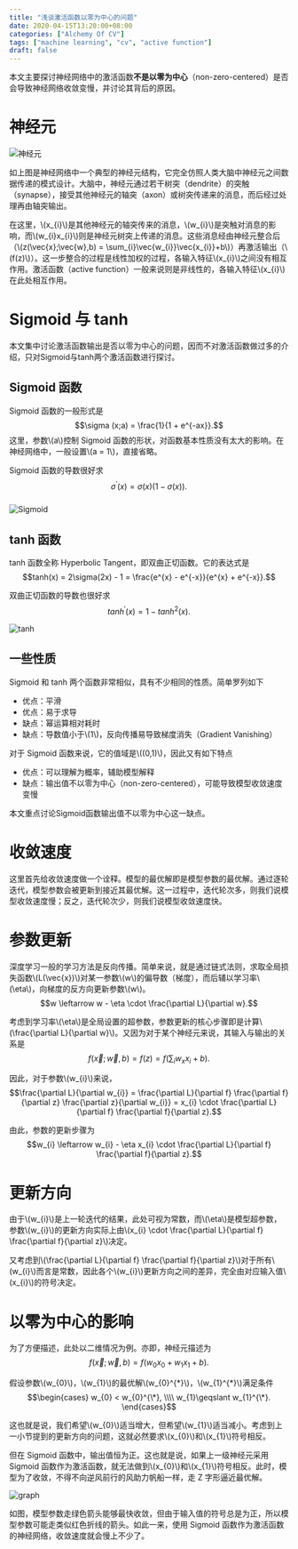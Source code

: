 ```yaml
---
title: "浅谈激活函数以零为中心的问题"
date: 2020-04-15T13:20:00+08:00
categories: ["Alchemy Of CV"]
tags: ["machine learning", "cv", "active function"]
draft: false
---
```


本文主要探讨神经网络中的激活函数**不是以零为中心**（non-zero-centered）是否会导致神经网络收敛变慢，并讨论其背后的原因。   
    

# 神经元
![神经元](/images/2020/04/zero-centered/1.jpg)


如上图是神经网络中一个典型的神经元结构，它完全仿照人类大脑中神经元之间数据传递的模式设计。大脑中，神经元通过若干树突（dendrite）的突触（synapse），接受其他神经元的轴突（axon）或树突传递来的消息，而后经过处理再由轴突输出。  

在这里，\\(x_{i}\\)是其他神经元的轴突传来的消息，\\(w_{i}\\)是突触对消息的影响，而\\(w_{i}x_{i}\\)则是神经元树突上传递的消息。这些消息经由神经元整合后（\\(z(\vec{x};\vec{w},b) = \sum_{i}\vec{w_{i}}\vec{x_{i}}+b\\)）再激活输出（\\(f(z)\\)）。这一步整合的过程是线性加权的过程，各输入特征\\(x_{i}\\)之间没有相互作用。激活函数（active function）一般来说则是非线性的，各输入特征\\(x_{i}\\)在此处相互作用。    

# Sigmoid 与 tanh
本文集中讨论激活函数输出是否以零为中心的问题，因而不对激活函数做过多的介绍，只对Sigmoid与tanh两个激活函数进行探讨。     

## Sigmoid 函数

Sigmoid 函数的一般形式是$$\sigma (x;a) = \frac{1}{1 + e^{-ax}}.$$ 这里，参数\\(a\\)控制 Sigmoid 函数的形状，对函数基本性质没有太大的影响。在神经网络中，一般设置\\(a = 1\\)，直接省略。    

Sigmoid 函数的导数很好求$$\sigma^{\prime}(x) = \sigma(x)(1 - \sigma(x)).$$  
![Sigmoid](/images/2020/04/zero-centered/2.jpg)

## tanh 函数
tanh 函数全称 Hyperbolic Tangent，即双曲正切函数。它的表达式是$$tanh(x) = 2\sigma(2x) - 1 = \frac{e^{x} - e^{-x}}{e^{x} + e^{-x}}.$$     

双曲正切函数的导数也很好求$$tanh^{\prime}(x) = 1 - tanh^{2}(x).$$   

![tanh](/images/2020/04/zero-centered/3.jpg)

## 一些性质
Sigmoid 和 tanh 两个函数非常相似，具有不少相同的性质。简单罗列如下  
+ 优点：平滑
+ 优点：易于求导
+ 缺点：幂运算相对耗时
+ 缺点：导数值小于\\(1\\)，反向传播易导致梯度消失（Gradient Vanishing）

对于 Sigmoid 函数来说，它的值域是\\((0,1)\\)，因此又有如下特点  
+ 优点：可以理解为概率，辅助模型解释
+ 缺点：输出值不以零为中心（non-zero-centered），可能导致模型收敛速度变慢

本文重点讨论Sigmoid函数输出值不以零为中心这一缺点。         

# 收敛速度
这里首先给收敛速度做一个诠释。模型的最优解即是模型参数的最优解。通过逐轮迭代，模型参数会被更新到接近其最优解。这一过程中，迭代轮次多，则我们说模型收敛速度慢；反之，迭代轮次少，则我们说模型收敛速度快。    

# 参数更新
深度学习一般的学习方法是反向传播。简单来说，就是通过链式法则，求取全局损失函数\\(L(\vec{x})\\)对某一参数\\(w\\)的偏导数（梯度），而后辅以学习率\\(\eta\\)，向梯度的反方向更新参数\\(w\\)。$$w \leftarrow w - \eta \cdot \frac{\partial L}{\partial w}.$$   

考虑到学习率\\(\eta\\)是全局设置的超参数，参数更新的核心步骤即是计算\\(\frac{\partial L}{\partial w}\\)。又因为对于某个神经元来说，其输入与输出的关系是$$f(\vec{x};\vec{w},b) = f(z) = f(\sum_{i}w_{x}x_{i} + b).$$     

因此，对于参数\\(w_{i}\\)来说，$$\frac{\partial L}{\partial w_{i}} = \frac{\partial L}{\partial f} \frac{\partial f}{\partial z} \frac{\partial z}{\partial w_{i}} = x_{i} \cdot \frac{\partial L}{\partial f} \frac{\partial f}{\partial z}.$$         

由此，参数的更新步骤为$$w_{i} \leftarrow w_{i} - \eta x_{i} \cdot \frac{\partial L}{\partial f} \frac{\partial f}{\partial z}.$$         

# 更新方向
由于\\(w_{i}\\)是上一轮迭代的结果，此处可视为常数，而\\(\eta\\)是模型超参数，参数\\(w_{i}\\)的更新方向实际上由\\(x_{i} \cdot \frac{\partial L}{\partial f} \frac{\partial f}{\partial z}\\)决定。   

又考虑到\\(\frac{\partial L}{\partial f} \frac{\partial f}{\partial z}\\)对于所有\\(w_{i}\\)而言是常数，因此各个\\(w_{i}\\)更新方向之间的差异，完全由对应输入值\\(x_{i}\\)的符号决定。      

# 以零为中心的影响
为了方便描述，此处以二维情况为例。亦即，神经元描述为$$f(\vec{x};\vec{w},b) = f(w_{0}x_{0} + w_{1}x_{1} + b).$$      

假设参数\\(w_{0}\\)，\\(w_{1}\\)的最优解\\(w_{0}^{\*}\\)，\\(w_{1}^{\*}\\)满足条件$$\begin{cases} w_{0} < w_{0}^{\*}, \\\\ w_{1}\geqslant w_{1}^{\*}. \end{cases}$$

这也就是说，我们希望\\(w_{0}\\)适当增大，但希望\\(w_{1}\\)适当减小。考虑到上一小节提到的更新方向的问题，这就必然要求\\(x_{0}\\)和\\(x_{1}\\)符号相反。      

但在 Sigmoid 函数中，输出值恒为正。这也就是说，如果上一级神经元采用 Sigmoid 函数作为激活函数，就无法做到\\(x_{0}\\)和\\(x_{1}\\)符号相反。此时，模型为了收敛，不得不向逆风前行的风助力帆船一样，走 Z 字形逼近最优解。       

![graph](/images/2020/04/zero-centered/4.jpg)   

如图，模型参数走绿色箭头能够最快收敛，但由于输入值的符号总是为正，所以模型参数可能走类似红色折线的箭头。如此一来，使用 Sigmoid 函数作为激活函数的神经网络，收敛速度就会慢上不少了。    
